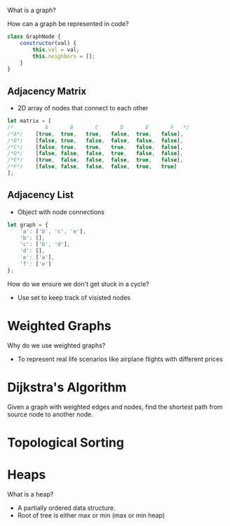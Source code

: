 What is a graph?

How can a graph be represented in code?
```javascript 
class GraphNode {
    constructor(val) {
        this.val = val;
        this.neighbors = [];
    }
}
```

## Adjacency Matrix
* 2D array of nodes that connect to each other
```javascript
let matrix = [
/*          A       B       C       D       E       F   */
/*A*/    [true,  true,   true,   false,  true,   false],
/*B*/    [false, true,   false,  false,  false,  false],
/*C*/    [false, true,   true,   true,   false,  false],
/*D*/    [false, false,  false,  true,   false,  false],
/*E*/    [true,  false,  false,  false,  true,   false],
/*F*/    [false, false,  false,  false,  true,   true]
];
```

## Adjacency List
* Object with node connections
```javascript
let graph = {
    'a': ['b', 'c', 'e'],
    'b': [],
    'c': ['b', 'd'],
    'd': [],
    'e': ['a'],
    'f': ['e']
};
```

How do we ensure we don't get stuck in a cycle?
* Use set to keep track of visisted nodes

# Weighted Graphs
Why do we use weighted graphs?
* To represent real life scenarios like airplane flights with different prices

# Dijkstra's Algorithm
Given a graph with weighted edges and nodes, find the shortest path from source node to another node.

# Topological Sorting

# Heaps
What is a heap?
* A partially ordered data structure.
* Root of tree is either max or min (max or min heap)
